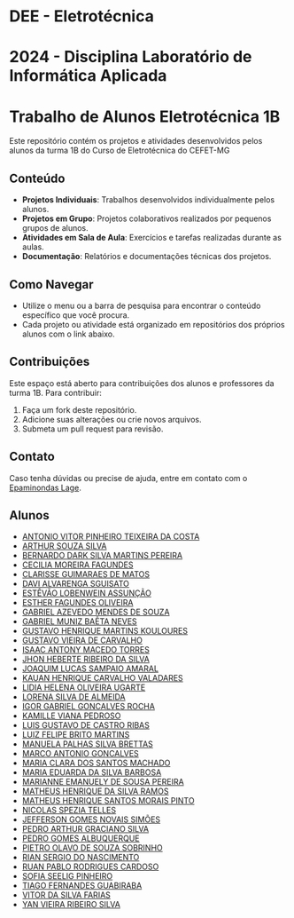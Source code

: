 # DEE - Eletrotécnica
# 2024 - Disciplina Laboratório de Informática Aplicada
# Trabalho de Alunos Eletrotécnica 1B


Este repositório contém os projetos e atividades desenvolvidos pelos alunos da turma 1B do Curso de Eletrotécnica do CEFET-MG

## Conteúdo

- **Projetos Individuais**: Trabalhos desenvolvidos individualmente pelos alunos.
- **Projetos em Grupo**: Projetos colaborativos realizados por pequenos grupos de alunos.
- **Atividades em Sala de Aula**: Exercícios e tarefas realizadas durante as aulas.
- **Documentação**: Relatórios e documentações técnicas dos projetos.

## Como Navegar

- Utilize o menu ou a barra de pesquisa para encontrar o conteúdo específico que você procura.
- Cada projeto ou atividade está organizado em repositórios dos próprios alunos com o link abaixo.

## Contribuições

Este espaço está aberto para contribuições dos alunos e professores da turma 1B. Para contribuir:

1. Faça um fork deste repositório.
2. Adicione suas alterações ou crie novos arquivos.
3. Submeta um pull request para revisão.

## Contato

Caso tenha dúvidas ou precise de ajuda, entre em contato com o [Epaminondas Lage](mailto:epaminondaslage@gmail.com).

## Alunos


- [ANTONIO VITOR PINHEIRO TEIXEIRA DA COSTA](https://github.com/Epaminondaslage/Trabalhos-Alunos-ELE1B/blob/main/alerta.md)
- [ARTHUR SOUZA SILVA](https://github.com/Epaminondaslage/Trabalhos-Alunos-ELE1B/blob/main/alerta.md)
- [BERNARDO DARK SILVA MARTINS PEREIRA](https://github.com/Epaminondaslage/Trabalhos-Alunos-ELE1B/blob/main/alerta.md)
- [CECILIA MOREIRA FAGUNDES](https://github.com/Epaminondaslage/Trabalhos-Alunos-ELE1B/blob/main/alerta.md)
- [CLARISSE GUIMARAES DE MATOS](https://github.com/Epaminondaslage/Trabalhos-Alunos-ELE1B/blob/main/alerta.md)
- [DAVI ALVARENGA SGUISATO](https://github.com/Epaminondaslage/Trabalhos-Alunos-ELE1B/blob/main/alerta.md)
- [ESTÊVÃO LOBENWEIN ASSUNÇÃO](https://github.com/Epaminondaslage/Trabalhos-Alunos-ELE1B/blob/main/alerta.md)
- [ESTHER FAGUNDES OLIVEIRA](https://github.com/Epaminondaslage/Trabalhos-Alunos-ELE1B/blob/main/alerta.md)
- [GABRIEL AZEVEDO MENDES DE SOUZA](https://github.com/Epaminondaslage/Trabalhos-Alunos-ELE1B/blob/main/alerta.md)
- [GABRIEL MUNIZ BAÊTA NEVES](https://github.com/Epaminondaslage/Trabalhos-Alunos-ELE1B/blob/main/alerta.md)
- [GUSTAVO HENRIQUE MARTINS KOULOURES](https://github.com/Epaminondaslage/Trabalhos-Alunos-ELE1B/blob/main/alerta.md/)
- [GUSTAVO VIEIRA DE CARVALHO](https://github.comhttps://github.com/Epaminondaslage/Trabalhos-Alunos-ELE1B/blob/main/alerta.md)
- [ISAAC ANTONY MACEDO TORRES](https://github.com/Epaminondaslage/Trabalhos-Alunos-ELE1B/blob/main/alerta.md)
- [JHON HEBERTE RIBEIRO DA SILVA](https://github.com/Epaminondaslage/Trabalhos-Alunos-ELE1B/blob/main/alerta.md)
- [JOAQUIM LUCAS SAMPAIO AMARAL](https://github.com/Epaminondaslage/Trabalhos-Alunos-ELE1B/blob/main/alerta.md)
- [KAUAN HENRIQUE CARVALHO VALADARES](https://github.com/Epaminondaslage/Trabalhos-Alunos-ELE1B/blob/main/alerta.md)
- [LIDIA HELENA OLIVEIRA UGARTE](https://github.com/Epaminondaslage/Trabalhos-Alunos-ELE1B/blob/main/alerta.md)
- [LORENA SILVA DE ALMEIDA](https://github.com/Epaminondaslage/Trabalhos-Alunos-ELE1B/blob/main/alerta.md)
- [IGOR GABRIEL GONCALVES ROCHA](https://github.com/Epaminondaslage/Trabalhos-Alunos-ELE1B/blob/main/alerta.md)
- [KAMILLE VIANA PEDROSO](https://github.com/Epaminondaslage/Trabalhos-Alunos-ELE1B/blob/main/alerta.md)
- [LUIS GUSTAVO DE CASTRO RIBAS](https://github.com/Epaminondaslage/Trabalhos-Alunos-ELE1B/blob/main/alerta.md)
- [LUIZ FELIPE BRITO MARTINS](https://github.com/Epaminondaslage/Trabalhos-Alunos-ELE1B/blob/main/alerta.md)
- [MANUELA PALHAS SILVA BRETTAS](https://github.com/Epaminondaslage/Trabalhos-Alunos-ELE1B/blob/main/alerta.md)
- [MARCO ANTONIO GONCALVES](https://github.com/Epaminondaslage/Trabalhos-Alunos-ELE1B/blob/main/alerta.md)
- [MARIA CLARA DOS SANTOS MACHADO](https://github.com/Epaminondaslage/Trabalhos-Alunos-ELE1B/blob/main/alerta.md)
- [MARIA EDUARDA DA SILVA BARBOSA](https://github.com/Epaminondaslage/Trabalhos-Alunos-ELE1B/blob/main/alerta.md)
- [MARIANNE EMANUELY DE SOUSA PEREIRA](https://github.com/Epaminondaslage/Trabalhos-Alunos-ELE1B/blob/main/alerta.md)
- [MATHEUS HENRIQUE DA SILVA RAMOS](https://github.com/Epaminondaslage/Trabalhos-Alunos-ELE1B/blob/main/alerta.md)
- [MATHEUS HENRIQUE SANTOS MORAIS PINTO](https://github.com/Epaminondaslage/Trabalhos-Alunos-ELE1B/blob/main/alerta.md)
- [NICOLAS SPEZIA TELLES](https://github.com/Epaminondaslage/Trabalhos-Alunos-ELE1B/blob/main/alerta.md)
- [JEFFERSON GOMES NOVAIS SIMÕES](https://github.com/Epaminondaslage/Trabalhos-Alunos-ELE1B/blob/main/alerta.md)
- [PEDRO ARTHUR GRACIANO SILVA](https://github.com/Epaminondaslage/Trabalhos-Alunos-ELE1B/blob/main/alerta.md)
- [PEDRO GOMES ALBUQUERQUE](https://github.com/Epaminondaslage/Trabalhos-Alunos-ELE1B/blob/main/alerta.md)
- [PIETRO OLAVO DE SOUZA SOBRINHO](https://github.com/Epaminondaslage/Trabalhos-Alunos-ELE1B/blob/main/alerta.md)
- [RIAN SERGIO DO NASCIMENTO](https://github.com/Epaminondaslage/Trabalhos-Alunos-ELE1B/blob/main/alerta.md)
- [RUAN PABLO RODRIGUES CARDOSO](https://github.com/Epaminondaslage/Trabalhos-Alunos-ELE1B/blob/main/alerta.md)
- [SOFIA SEELIG PINHEIRO](https://github.com/Epaminondaslage/Trabalhos-Alunos-ELE1B/blob/main/alerta.md)
- [TIAGO FERNANDES GUABIRABA](https://github.com/Epaminondaslage/Trabalhos-Alunos-ELE1B/blob/main/alerta.md)
- [VITOR DA SILVA FARIAS](https://github.com/Epaminondaslage/Trabalhos-Alunos-ELE1B/blob/main/alerta.md)
- [YAN VIEIRA RIBEIRO SILVA](https://github.com/Epaminondaslage/Trabalhos-Alunos-ELE1B/blob/main/alerta.md)
